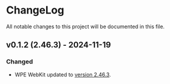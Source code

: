 # ChangeLog

All notable changes to this project will be documented in this file.

## v0.1.2 (2.46.3) - 2024-11-19

### Changed

- WPE WebKit updated to [version 2.46.3](https://wpewebkit.org/release/wpewebkit-2.46.3.html).

